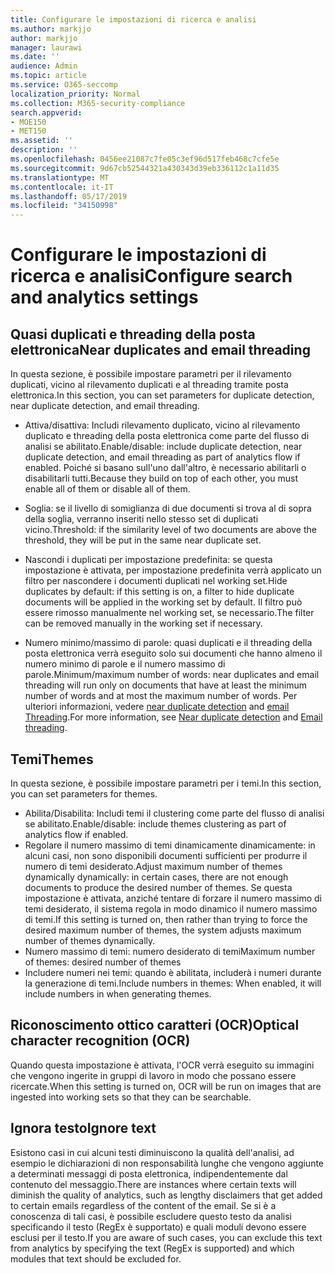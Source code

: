 ```yaml
---
title: Configurare le impostazioni di ricerca e analisi
ms.author: markjjo
author: markjjo
manager: laurawi
ms.date: ''
audience: Admin
ms.topic: article
ms.service: O365-seccomp
localization_priority: Normal
ms.collection: M365-security-compliance
search.appverid:
- MOE150
- MET150
ms.assetid: ''
description: ''
ms.openlocfilehash: 0456ee21087c7fe05c3ef96d517feb468c7cfe5e
ms.sourcegitcommit: 9d67cb52544321a430343d39eb336112c1a11d35
ms.translationtype: MT
ms.contentlocale: it-IT
ms.lasthandoff: 05/17/2019
ms.locfileid: "34150998"
---
```

# <a name="configure-search-and-analytics-settings"></a><span data-ttu-id="75eb6-102">Configurare le impostazioni di ricerca e analisi</span><span class="sxs-lookup"><span data-stu-id="75eb6-102">Configure search and analytics settings</span></span>

## <a name="near-duplicates-and-email-threading"></a><span data-ttu-id="75eb6-103">Quasi duplicati e threading della posta elettronica</span><span class="sxs-lookup"><span data-stu-id="75eb6-103">Near duplicates and email threading</span></span>

<span data-ttu-id="75eb6-104">In questa sezione, è possibile impostare parametri per il rilevamento duplicati, vicino al rilevamento duplicati e al threading tramite posta elettronica.</span><span class="sxs-lookup"><span data-stu-id="75eb6-104">In this section, you can set parameters for duplicate detection, near duplicate detection, and email threading.</span></span>

- <span data-ttu-id="75eb6-105">Attiva/disattiva: Includi rilevamento duplicato, vicino al rilevamento duplicato e threading della posta elettronica come parte del flusso di analisi se abilitato.</span><span class="sxs-lookup"><span data-stu-id="75eb6-105">Enable/disable: include duplicate detection, near duplicate detection, and email threading as part of analytics flow if enabled.</span></span> <span data-ttu-id="75eb6-106">Poiché si basano sull'uno dall'altro, è necessario abilitarli o disabilitarli tutti.</span><span class="sxs-lookup"><span data-stu-id="75eb6-106">Because they build on top of each other, you must enable all of them or disable all of them.</span></span>

- <span data-ttu-id="75eb6-107">Soglia: se il livello di somiglianza di due documenti si trova al di sopra della soglia, verranno inseriti nello stesso set di duplicati vicino.</span><span class="sxs-lookup"><span data-stu-id="75eb6-107">Threshold: if the similarity level of two documents are above the threshold, they will be put in the same near duplicate set.</span></span>

- <span data-ttu-id="75eb6-108">Nascondi i duplicati per impostazione predefinita: se questa impostazione è attivata, per impostazione predefinita verrà applicato un filtro per nascondere i documenti duplicati nel working set.</span><span class="sxs-lookup"><span data-stu-id="75eb6-108">Hide duplicates by default: if this setting is on, a filter to hide duplicate documents will be applied in the working set by default.</span></span> <span data-ttu-id="75eb6-109">Il filtro può essere rimosso manualmente nel working set, se necessario.</span><span class="sxs-lookup"><span data-stu-id="75eb6-109">The filter can be removed manually in the working set if necessary.</span></span>

- <span data-ttu-id="75eb6-110">Numero minimo/massimo di parole: quasi duplicati e il threading della posta elettronica verrà eseguito solo sui documenti che hanno almeno il numero minimo di parole e il numero massimo di parole.</span><span class="sxs-lookup"><span data-stu-id="75eb6-110">Minimum/maximum number of words: near duplicates and email threading will run only on documents that have at least the minimum number of words and at most the maximum number of words.</span></span>
<span data-ttu-id="75eb6-111">Per ulteriori informazioni, vedere [near duplicate detection](near-duplicates.md) and [email Threading](email-threading.md).</span><span class="sxs-lookup"><span data-stu-id="75eb6-111">For more information, see [Near duplicate detection](near-duplicates.md) and [Email threading](email-threading.md).</span></span>

## <a name="themes"></a><span data-ttu-id="75eb6-112">Temi</span><span class="sxs-lookup"><span data-stu-id="75eb6-112">Themes</span></span>

<span data-ttu-id="75eb6-113">In questa sezione, è possibile impostare parametri per i temi.</span><span class="sxs-lookup"><span data-stu-id="75eb6-113">In this section, you can set parameters for themes.</span></span>

- <span data-ttu-id="75eb6-114">Abilita/Disabilita: Includi temi il clustering come parte del flusso di analisi se abilitato.</span><span class="sxs-lookup"><span data-stu-id="75eb6-114">Enable/disable: include themes clustering as part of analytics flow if enabled.</span></span>
- <span data-ttu-id="75eb6-115">Regolare il numero massimo di temi dinamicamente dinamicamente: in alcuni casi, non sono disponibili documenti sufficienti per produrre il numero di temi desiderato.</span><span class="sxs-lookup"><span data-stu-id="75eb6-115">Adjust maximum number of themes dynamically dynamically: in certain cases, there are not enough documents to produce the desired number of themes.</span></span> <span data-ttu-id="75eb6-116">Se questa impostazione è attivata, anziché tentare di forzare il numero massimo di temi desiderato, il sistema regola in modo dinamico il numero massimo di temi.</span><span class="sxs-lookup"><span data-stu-id="75eb6-116">If this setting is turned on, then rather than trying to force the desired maximum number of themes, the system adjusts maximum number of themes dynamically.</span></span>
- <span data-ttu-id="75eb6-117">Numero massimo di temi: numero desiderato di temi</span><span class="sxs-lookup"><span data-stu-id="75eb6-117">Maximum number of themes: desired number of themes</span></span>
- <span data-ttu-id="75eb6-118">Includere numeri nei temi: quando è abilitata, includerà i numeri durante la generazione di temi.</span><span class="sxs-lookup"><span data-stu-id="75eb6-118">Include numbers in themes: When enabled, it will include numbers in when generating themes.</span></span>  

## <a name="optical-character-recognition-ocr"></a><span data-ttu-id="75eb6-119">Riconoscimento ottico caratteri (OCR)</span><span class="sxs-lookup"><span data-stu-id="75eb6-119">Optical character recognition (OCR)</span></span>

<span data-ttu-id="75eb6-120">Quando questa impostazione è attivata, l'OCR verrà eseguito su immagini che vengono ingerite in gruppi di lavoro in modo che possano essere ricercate.</span><span class="sxs-lookup"><span data-stu-id="75eb6-120">When this setting is turned on, OCR will be run on images that are ingested into working sets so that they can be searchable.</span></span>

## <a name="ignore-text"></a><span data-ttu-id="75eb6-121">Ignora testo</span><span class="sxs-lookup"><span data-stu-id="75eb6-121">Ignore text</span></span>

<span data-ttu-id="75eb6-122">Esistono casi in cui alcuni testi diminuiscono la qualità dell'analisi, ad esempio le dichiarazioni di non responsabilità lunghe che vengono aggiunte a determinati messaggi di posta elettronica, indipendentemente dal contenuto del messaggio.</span><span class="sxs-lookup"><span data-stu-id="75eb6-122">There are instances where certain texts will diminish the quality of analytics, such as lengthy disclaimers that get added to certain emails regardless of the content of the email.</span></span> <span data-ttu-id="75eb6-123">Se si è a conoscenza di tali casi, è possibile escludere questo testo da analisi specificando il testo (RegEx è supportato) e quali moduli devono essere esclusi per il testo.</span><span class="sxs-lookup"><span data-stu-id="75eb6-123">If you are aware of such cases, you can exclude this text from analytics by specifying the text (RegEx is supported) and which modules that text should be excluded for.</span></span>